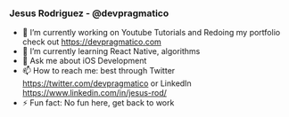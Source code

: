 ### Jesus Rodriguez - @devpragmatico 

<!--
**jesus-rod/jesus-rod** is a ✨ _special_ ✨ repository because its `README.md` (this file) appears on your GitHub profile.
--> 
<!--- 👯 I’m looking to collaborate   
- 🤔 I’m looking for help with -->

- 🔭 I’m currently working on Youtube Tutorials and Redoing my portfolio check out https://devpragmatico.com
- 🌱 I’m currently learning React Native, algorithms
- 💬 Ask me about iOS Development
- 📫 How to reach me: best through Twitter https://twitter.com/devpragmatico or  LinkedIn https://www.linkedin.com/in/jesus-rod/
- ⚡ Fun fact: No fun here, get back to work
